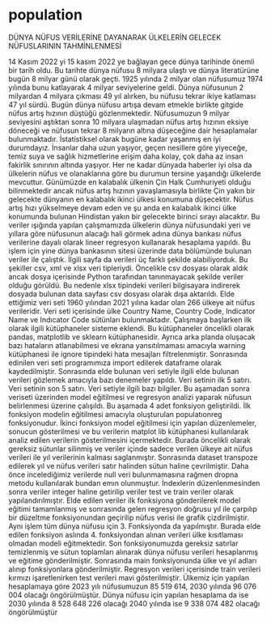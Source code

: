 # population
DÜNYA NÜFUS VERİLERİNE DAYANARAK ÜLKELERİN GELECEK NÜFUSLARININ
TAHMİNLENMESİ


14 Kasım 2022 yi 15 kasım 2022 ye bağlayan gece dünya tarihinde önemli bir tarih
oldu. Bu tarihte dünya nüfusu 8 milyara ulaştı ve dünya literatürüne bugün 8 milyar günü
olarak geçti. 1925 yılında 2 milyar olan nüfusumuz 1974 yılında bunu katlayarak 4 milyar
seviyelerine geldi. Dünya nüfusunun 2 milyardan 4 milyara çıkması 49 yıl alırken, bu nüfusu
tekrar ikiye katlaması 47 yıl sürdü.
Bugün dünya nüfusu artışa devam etmekle birlikte gitgide nüfus artış hızının düştüğü
gözlenmektedir. Nüfusumuzun 9 milyar seviyesini aştıktan sonra 10 milyara ulaşmadan nüfus
artış hızının eksiye döneceği ve nüfusun tekrar 8 milyarın altına düşeceğine dair
hesaplamalar bulunmaktadır.
İstatistiksel olarak bugüne kadar yaşanmış en iyi durumdayız. İnsanlar daha uzun
yaşıyor, geçen nesillere göre yiyeceğe, temiz suya ve sağlık hizmetlerine erişim daha kolay,
çok daha az insan fakirlik sınırının altında yaşıyor.
Her ne kadar dünyada haberler iyi olsa da ülkelerin nüfus ve olanaklarına göre bu
durumun tersine yaşandığı ülkelerde mevcuttur. Günümüzde en kalabalık ülkenin Çin Halk
Cumhuriyeti olduğu bilinmektedir ancak nüfus artış hızının yavaşlamasıyla birlikte Çin yakın
bir gelecekte dünyanın en kalabalık ikinci ülkesi konumuna düşecektir. Nüfus artış hızı
yükselmeye devam eden ve şu anda en kalabalık ikinci ülke konumunda bulunan Hindistan
yakın bir gelecekte birinci sırayı alacaktır. 
Bu veriler ışığında yapılan çalışmamızda ülkelerin dünya nüfusundaki yeri ve yıllara
göre nüfusunun alacağı hali görmek adına dünya bankası nüfus verilerine dayalı olarak lineer
regresyon kullanarak hesaplama yapıldı.
Bu işlem için yine dünya bankasının sitesi üzerinde data bölümünde bulunan veriler
ile çalıştık. İlgili sayfa da verileri üç farklı şekilde alabiliyorduk. Bu şekiller csv, xml ve xlsx veri
tipleriydi. Öncelikle csv dosyası olarak aldık ancak dosya içerisinde Python tarafından
tanınmayacak şekilde veriler olduğu görüldü. Bu nedenle xlsx tipindeki verileri bilgisayara
indirerek dosyada bulunan data sayfası csv dosyası olarak dışa aktarıldı.
Elde ettiğimiz veri seti 1960 yılından 2021 yılına kadar olan 266 ülkeye ait nüfus
verileridir. Veri seti içerisinde ülke Country Name, Country Code, Indicator Name ve Indıcator
Code sütünları bulunmaktadır.
Çalışmaya başlarken ilk olarak ilgili kütüphaneler sisteme eklendi. Bu kütüphaneler
öncelikli olarak pandas, matplotlib ve sklearn kütüphanesidir. Ayrıca arka planda oluşacak
bazı hataların atlanabilmesi ve ekrana yansıtılmaması amacıyla warning kütüphanesi ile
ignore tipindeki hata mesajları filtrelenmiştir.
Sonrasında edinilen veri seti programımıza import edilerek dataframe olarak
kaydedilmiştir.
Sonrasında elde bulunan veri setiyle ilgili elde bulunan verileri gözlemek amacıyla bazı
denemeler yapıldı.
Veri setinin ilk 5 satırı.
Veri setinin son 5 satırı.
Veri setiyle ilgili bazı bilgiler.
Bu aşamadan sonra veriseti üzerinden model eğitilmesi ve regresyon analizi yaparak
nüfusun belirlenmesi üzerine çalışıldı. Bu aşamada 4 adet fonksiyon geliştirildi. İlk fonksiyon
modelin eğitilmesi amacıyla oluşturulan populatıonreg fonksiyonudur.
İkinci fonksiyon model eğitilmesi için yapılan düzenlemeler, sonucun gösterilmesi ve
bu verilerin matplot lib kütüphanesi kullanılarak analiz edilen verilerin gösterilmesini
içermektedir.
Burada öncelikli olarak gereksiz sütunlar silinmiş ve veriler içinde sadece verilen
ülkeye ait nüfus verileri ile yıl verilerinin kalması saglanmıştır. Sonrasında dataset transpoze
edilerek yıl ve nüfus verileri satır halinden sütun haline çevrilmiştir. Daha önce incelediğimiz 
verilerde null veri bulunmamasına rağmen dropna metodu kullanılarak bundan emın
olunmuştur. İndexlerin düzenlenmesinden sonra veriler integer haline getirilip veriler test ve
train veriler olarak yapılandırılmıştır.
Elde edilen veriler ilk fonksiyona gönderilerek model eğitimi tamamlanmış ve
sonrasında gelen regresyon doğrusu yıl ile çarpılıp bir düzeltme fonksiyonundan geçirilip
nüfus verisi ile grafik çizdirilmiştir.
Aynı işlem tüm dünya nüfusu için 3. Fonksiyonda da yapılmıştır.
Burada elde edilen fonksiyon aslında 4. fonksiyondan alınan verileri ülke kısıtlaması
olmadan modeli eğitmektedir. Son fonksiyonumuzda gereksiz satırlar temizlenmiş ve sütun
toplamları alınarak dünya nüfusu verileri hesaplanmış ve eğitime gönderilmiştir.
Sonrasında main fonksiyonunda ülke ve yıl adları alınıp fonksiyonlara gönderilmiştir.
Regresyon verileri içerisinde train verileri kırmızı işaretlenirken test verileri mavi
gösterilmiştir. Ülkemiz için yapılan hesaplamaya göre 2023 yılı nüfusumuzun 85 519 614,
2030 yılında 96 076 004 olacağı öngörülmüştür.
Dünya nüfusu için yapılan hesaplama da ise 2030 yılında 8 528 648 226 olacağı 2040
yılında ise 9 338 074 482 olacağı öngörülmüştür
